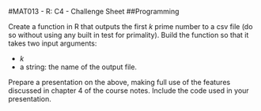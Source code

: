 #MAT013 - R: C4 - Challenge Sheet
##Programming

Create a function in R that outputs the first $k$ prime number to a csv file (do so without using any built in test for primality). Build the function so that it takes two input arguments:

- $k$
- a string: the name of the output file.

Prepare a presentation on the above, making full use of the features discussed in chapter 4 of the course notes. Include the code used in your presentation.
